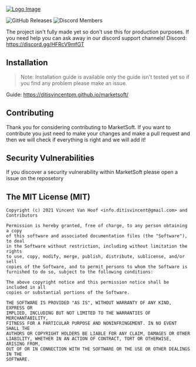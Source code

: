 [![Logo Image](https://cdn.discordapp.com/attachments/844250154914807898/844517990561087539/marketsoft-small.png)](https://ditisvincentpm.github.io/marketsoft/)

![GitHub Releases](https://img.shields.io/github/downloads/ditisvincentpm/marketsoft/total?color=green&label=DOWNLOADS&style=for-the-badge)
![Discord Members](https://img.shields.io/discord/804032234758602782?color=lightblue&label=MEMBERS&logo=discord&logoColor=lightblue&style=for-the-badge)

The project isn't fully made yet so don't use this for production purposes.
If you need help you can ask away in our discord support channels!
Discord: https://discord.gg/HFRcV9mfGT

## Installation
> Note: Installation guide is available only the guide isn't tested yet so if you find any problem please make an issue.

Guide: https://ditisvincentpm.github.io/marketsoft/

## Contributing
Thank you for considering contributing to MarketSoft. If you want to contribute you just need to make your changes and make a pull request and then we will check if everything is right and we will add it!

## Security Vulnerabilities
If you discover a security vulnerability within MarketSoft please open a issue on the reposetory

## The MIT License (MIT)
```
Copyright (c) 2021 Vincent Van Hoof <info.ditisvincent@gmail.com> and Contributors

Permission is hereby granted, free of charge, to any person obtaining a copy
of this software and associated documentation files (the "Software"), to deal
in the Software without restriction, including without limitation the rights
to use, copy, modify, merge, publish, distribute, sublicense, and/or sell
copies of the Software, and to permit persons to whom the Software is
furnished to do so, subject to the following conditions:

The above copyright notice and this permission notice shall be included in all
copies or substantial portions of the Software.

THE SOFTWARE IS PROVIDED "AS IS", WITHOUT WARRANTY OF ANY KIND, EXPRESS OR
IMPLIED, INCLUDING BUT NOT LIMITED TO THE WARRANTIES OF MERCHANTABILITY,
FITNESS FOR A PARTICULAR PURPOSE AND NONINFRINGEMENT. IN NO EVENT SHALL THE
AUTHORS OR COPYRIGHT HOLDERS BE LIABLE FOR ANY CLAIM, DAMAGES OR OTHER
LIABILITY, WHETHER IN AN ACTION OF CONTRACT, TORT OR OTHERWISE, ARISING FROM,
OUT OF OR IN CONNECTION WITH THE SOFTWARE OR THE USE OR OTHER DEALINGS IN THE
SOFTWARE.
```

